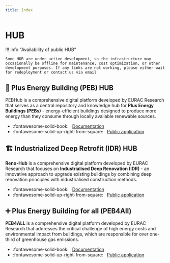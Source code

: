 ```yaml
---
title: Index
---
```


# HUB

!!! info "Availability of public HUB"

    Some HUB are under active development, so the infrastructure may occasionally be offline for maintenance, cost optimization, or other development purposes. If any links are not working, please either wait for redeployment or contact us via email 

## 🏡 Plus Energy Building (PEB) HUB

PEBHub is a comprehensive digital platform developed by EURAC Research that serves as a central repository and knowledge hub for **Plus Energy Buildings (PEBs)** - energy-efficient buildings designed to produce more energy than they consume through locally available renewable sources.

- :fontawesome-solid-book: &nbsp; [Documentation](pebhub.md)
- :fontawesome-solid-up-right-from-square: &nbsp; [Public application](https://energyefficientbuilding.eurac.edu/en/pebhub/)

## 🏗️ Industrialized Deep Retrofit (IDR) HUB

**Reno-Hub** is a comprehensive digital platform developed by EURAC Research that focuses on **Industrialised Deep Renovation (IDR)** - an innovative approach to upgrade existing buildings by combining deep renovation principles with industrialised construction methods.

- :fontawesome-solid-book: &nbsp; [Documentation](idrhub.md)
- :fontawesome-solid-up-right-from-square: &nbsp; [Public application](https://energyefficientbuilding.eurac.edu/en/reno-hub/)

## ➕ Plus Energy Building for all (PEB4All)

**PEB4ALL** is a comprehensive digital platform developed by EURAC Research that addresses the critical challenge of high energy costs and environmental impact from buildings, which are responsible for over one-third of greenhouse gas emissions.

- :fontawesome-solid-book: &nbsp; [Documentation](peb4all.md)
- :fontawesome-solid-up-right-from-square: &nbsp; [Public application](https://peb4all.eurac.edu/?lang=en)
